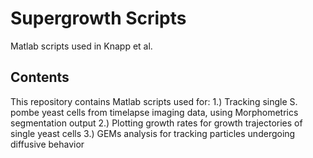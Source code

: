 # Supergrowth Scripts
Matlab scripts used in Knapp et al. 

## Contents

This repository contains Matlab scripts used for:
1.) Tracking single S. pombe yeast cells from timelapse imaging data, using Morphometrics segmentation output 
2.) Plotting growth rates for growth trajectories of single yeast cells
3.) GEMs analysis for tracking particles undergoing diffusive behavior
